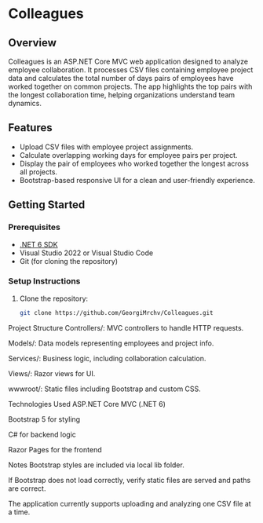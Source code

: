 # Colleagues

## Overview
Colleagues is an ASP.NET Core MVC web application designed to analyze employee collaboration. It processes CSV files containing employee project data and calculates the total number of days pairs of employees have worked together on common projects. The app highlights the top pairs with the longest collaboration time, helping organizations understand team dynamics.

## Features
- Upload CSV files with employee project assignments.
- Calculate overlapping working days for employee pairs per project.
- Display the pair of employees who worked together the longest across all projects.
- Bootstrap-based responsive UI for a clean and user-friendly experience.

## Getting Started

### Prerequisites
- [.NET 6 SDK](https://dotnet.microsoft.com/en-us/download/dotnet/6.0)
- Visual Studio 2022 or Visual Studio Code
- Git (for cloning the repository)

### Setup Instructions
1. Clone the repository:
   ```bash
   git clone https://github.com/GeorgiMrchv/Colleagues.git

Project Structure
Controllers/: MVC controllers to handle HTTP requests.

Models/: Data models representing employees and project info.

Services/: Business logic, including collaboration calculation.

Views/: Razor views for UI.

wwwroot/: Static files including Bootstrap and custom CSS.

Technologies Used
ASP.NET Core MVC (.NET 6)

Bootstrap 5 for styling

C# for backend logic

Razor Pages for the frontend

Notes
Bootstrap styles are included via local lib folder.

If Bootstrap does not load correctly, verify static files are served and paths are correct.

The application currently supports uploading and analyzing one CSV file at a time.
